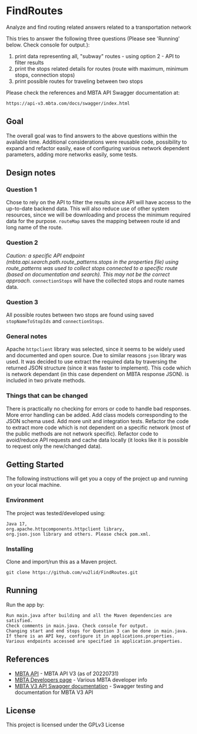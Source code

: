 # FindRoutes
Analyze and find routing related answers related to a transportation network

This tries to answer the following three questions (Please see 'Running' below. Check console for output.):
1. print data representing all, "subway" routes - using option 2 - API to filter results
2. print the stops related details for routes (route with maximum, minimum stops, connection stops)
3. print possible routes for traveling between two stops

Please check the references and MBTA API Swagger documentation at:
```
https://api-v3.mbta.com/docs/swagger/index.html
```

## Goal

The overall goal was to find answers to the above questions within the available time. Additional considerations were
reusable code, possibility to expand and refactor easily, ease of configuring various network dependent parameters, adding more networks
easily, some tests.

## Design notes
### Question 1
Chose to rely on the API to filter the results since API will have access to the up-to-date backend data. This will also reduce 
use of other system resources, since we will be downloading and process the minimum required data for the purpose. ``routeMap``
saves the mapping between route id and long name of the route.
### Question 2
*Caution: a specific API endpoint (mbta.api.search.path.route_patterns.stops in the properties file) using route_patterns was used 
to collect stops connected to a specific route (based on documentation and search). This may not be the correct approach.* 
``connectionStops`` will have the collected stops and route names data.
### Question 3
All possible routes between two stops are found using saved ``stopNameToStopIds`` and ``connectionStops``.
### General notes
Apache ``httpclient`` library was selected, since it seems to be widely used and documented and open source. 
Due to similar reasons ``json`` library was used. It was decided to use extract the required data by traversing
the returned JSON structure (since it was faster to implement). This code which is network dependant 
(in this case dependent on MBTA response JSON).
is included in two private methods.
### Things that can be changed
There is practically no checking for errors or code to handle bad responses. More error handling can be added.
Add class models corresponding to the JSON schema used. Add more unit and integration tests. Refactor the code to
extract more code which is not dependent on a specific network (most of the public methods are not network specific).
Refactor code to avoid/reduce API requests and cache data locally (it looks like it is possible to request only the
new/changed data).
## Getting Started

The following instructions will get you a copy of the project up and running on your local machine.

### Environment

The project was tested/developed using:
```
Java 17, 
org.apache.httpcomponents.httpclient library, 
org.json.json library and others. Please check pom.xml. 
``` 
### Installing

Clone and import/run this as a Maven project.
```
git clone https://github.com/vu2lid/FindRoutes.git
```

## Running

Run the app by:
```
Run main.java after building and all the Maven dependencies are satisfied. 
Check comments in main.java. Check console for output. 
Changing start and end stops for Question 3 can be done in main.java. 
If there is an API key, configure it in applications.properties. 
Various endpoints accessed are specified in application.properties. 
```

## References

* [MBTA API](https://github.com/mbta/api) - MBTA API V3 (as of 20220731)
* [MBTA Developers page](https://www.mbta.com/developers) - Various MBTA developer info
* [MBTA V3 API Swagger documentation](https://api-v3.mbta.com/docs/swagger/index.html) - Swagger testing and documentation for MBTA V3 API

## License

This project is licensed under the GPLv3 License

